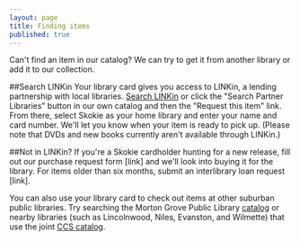 ```yaml
---
layout: page
title: Finding items
published: true
---
```


Can't find an item in our catalog? We can try to get it from another library or add it to our collection.

##Search LINKin
Your library card gives you access to LINKin, a lending partnership with local libraries. [Search LINKin](http://www.linkin-libraries.org/) or click the "Search Partner Libraries" button in our own catalog and then the "Request this item" link. From there, select Skokie as your home library and enter your name and card number. We'll let you know when your item is ready to pick up. (Please note that DVDs and new books currently aren't available through LINKin.)

##Not in LINKin?
If you're a Skokie cardholder hunting for a new release, fill out our purchase request form [link] and we'll look into buying it for the library. For items older than six months, submit an interlibrary loan request [link]. 

You can also use your library card to check out items at other suburban public libraries. Try searching the Morton Grove Public Library [catalog](http://mgpl.sirsi.net/uhtbin/cgisirsi/?ps=lKNzLwN0B6/x/48500016/60/1190/X) or nearby libraries (such as Lincolnwood, Niles, Evanston, and Wilmette) that use the joint [CCS catalog](http://64.107.155.140/cgi-bin/ibistro).

